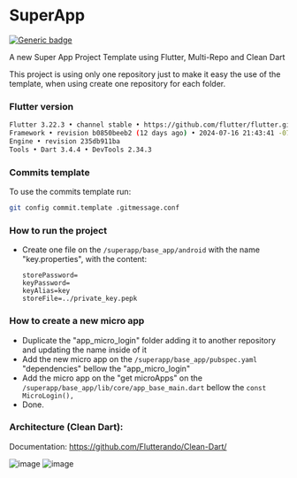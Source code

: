 # SuperApp

[![Generic badge](https://img.shields.io/badge/STATUS-DONE-3BB143.svg)](https://shields.io/)

A new Super App Project Template using Flutter, Multi-Repo and Clean Dart

This project is using only one repository just to make it easy the use of the template, when using create one repository for each folder.

### Flutter version

```sh
Flutter 3.22.3 • channel stable • https://github.com/flutter/flutter.git
Framework • revision b0850beeb2 (12 days ago) • 2024-07-16 21:43:41 -0700
Engine • revision 235db911ba
Tools • Dart 3.4.4 • DevTools 2.34.3
```

### Commits template

To use the commits template run:

```sh
git config commit.template .gitmessage.conf
```

### How to run the project

- Create one file on the `/superapp/base_app/android` with the name "key.properties", with the content:

  ```
  storePassword=
  keyPassword=
  keyAlias=key
  storeFile=../private_key.pepk
  ```

### How to create a new micro app

- Duplicate the "app_micro_login" folder adding it to another repository and updating the name inside of it
- Add the new micro app on the `/superapp/base_app/pubspec.yaml` "dependencies" bellow the "app_micro_login"
- Add the micro app on the "get microApps" on the `/superapp/base_app/lib/core/app_base_main.dart` bellow the `const MicroLogin(),`
- Done.

### Architecture (Clean Dart):

Documentation: <https://github.com/Flutterando/Clean-Dart/>

![image](https://github.com/Flutterando/Clean-Dart/raw/master/imgs/img1.png)
![image](https://github.com/Flutterando/Clean-Dart/raw/master/imgs/img2.png)

